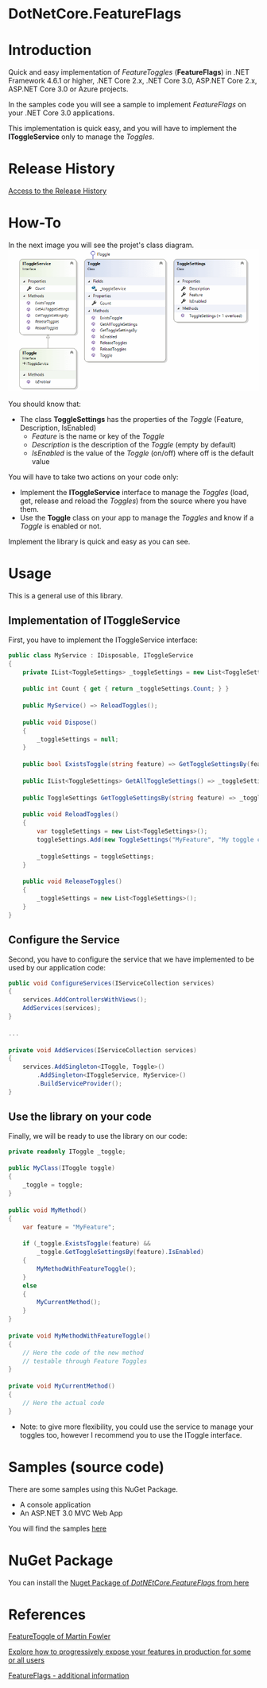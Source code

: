 # **DotNetCore.FeatureFlags**


# Introduction
Quick and easy implementation of *FeatureToggles* (**FeatureFlags**) in .NET Framework 4.6.1 or higher, .NET Core 2.x, .NET Core 3.0, ASP.NET Core 2.x, ASP.NET Core 3.0 or Azure projects.

In the samples code you will see a sample to implement *FeatureFlags* on your .NET Core 3.0 applications.

This implementation is quick easy, and you will have to implement the **IToggleService** only to manage the *Toggles*. 

# Release History

[Access to the Release History](ReleaseHistory.md)

# How-To
In the next image you will see the projet's class diagram.
![screenshot](https://raw.githubusercontent.com/J0rgeSerran0/FeatureFlags/master/images/class_diagram.png) 

You should know that:
- The class **ToggleSettings** has the properties of the *Toggle* (Feature, Description, IsEnabled)
    - *Feature* is the name or key of the *Toggle*
    - *Description* is the description of the *Toggle* (empty by default)
    - *IsEnabled* is the value of the *Toggle* (on/off) where off is the default value

You will have to take two actions on your code only:
- Implement the **IToggleService** interface to manage the *Toggles* (load, get, release and reload the *Toggles*) from the source where you have them.
- Use the **Toggle** class on your app to manage the *Toggles* and know if a *Toggle* is enabled or not.

Implement the library is quick and easy as you can see.

# Usage
This is a general use of this library.

## Implementation of IToggleService
First, you have to implement the IToggleService interface:

```csharp
public class MyService : IDisposable, IToggleService
{
    private IList<ToggleSettings> _toggleSettings = new List<ToggleSettings>();

    public int Count { get { return _toggleSettings.Count; } }

    public MyService() => ReloadToggles();

    public void Dispose()
    {
        _toggleSettings = null;
    }

    public bool ExistsToggle(string feature) => GetToggleSettingsBy(feature) != null;

    public IList<ToggleSettings> GetAllToggleSettings() => _toggleSettings;

    public ToggleSettings GetToggleSettingsBy(string feature) => _toggleSettings.Where(q => q.Feature == feature).SingleOrDefault();

    public void ReloadToggles()
    {
        var toggleSettings = new List<ToggleSettings>();
        toggleSettings.Add(new ToggleSettings("MyFeature", "My toggle code", false));

        _toggleSettings = toggleSettings;
    }

    public void ReleaseToggles()
    {
        _toggleSettings = new List<ToggleSettings>();
    }
}
```

## Configure the Service
Second, you have to configure the service that we have implemented to be used by our application code:

```csharp
public void ConfigureServices(IServiceCollection services)
{
    services.AddControllersWithViews();
    AddServices(services);
}

...

private void AddServices(IServiceCollection services)
{
    services.AddSingleton<IToggle, Toggle>()
        .AddSingleton<IToggleService, MyService>()
        .BuildServiceProvider();
}
```

## Use the library on your code
Finally, we will be ready to use the library on our code:

```csharp
private readonly IToggle _toggle;

public MyClass(IToggle toggle)
{
    _toggle = toggle;
}

public void MyMethod()
{
    var feature = "MyFeature";
    
    if (_toggle.ExistsToggle(feature) && 
        _toggle.GetToggleSettingsBy(feature).IsEnabled)
    {
        MyMethodWithFeatureToggle();
    }
    else
    {
        MyCurrentMethod();
    }
}

private void MyMethodWithFeatureToggle()
{
    // Here the code of the new method
    // testable through Feature Toggles
}

private void MyCurrentMethod()
{
    // Here the actual code 
}

```

- Note: to give more flexibility, you could use the service to manage your toggles too, however I recommend you to use the IToggle interface.

# Samples (source code)
There are some samples using this NuGet Package.
- A console application
- An ASP.NET 3.0 MVC Web App

You will find the  samples [here](https://github.com/J0rgeSerran0/FeatureFlags/tree/master/src/Sample)

# NuGet Package
You can install the [Nuget Package of *DotNEtCore.FeatureFlags* from here](https://www.nuget.org/packages/DotNetCore.FeatureFlags/)

# References
[FeatureToggle of Martin Fowler](https://martinfowler.com/bliki/FeatureToggle.html)

[Explore how to progressively expose your features in production for some or all users](https://docs.microsoft.com/en-us/azure/devops/migrate/phase-features-with-feature-flags?view=azure-devops)

[FeatureFlags - additional information](https://featureflags.io/)
